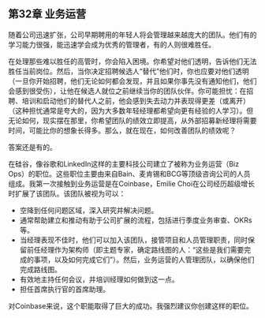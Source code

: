 ## 第32章 业务运营

随着公司迅速扩张，公司早期聘用的年轻人将会管理越来越庞大的团队。他们有的学习能力很强，能迅速学会成为优秀的管理者，有的人则很难胜任。

在处理那些难以胜任的高管时，你会陷入困境。你希望对他们透明，告诉他们无法胜任当前岗位。然后，当你决定招聘候选人“替代”他们时，你也应要对他们透明（一旦你开始招聘，他们无论如何都会发现，并且如果你事先没有通知他们，他们会感到很受伤），让他在候选人就位之前继续当你的团队伙伴。你可能担忧：在招聘、培训和启动他们的替代人之前，他会感到失去动力并表现得更差（或离开）（这种担忧通常是夸大的，因为大多数年轻经理都希望向更有经验的人学习）。但无论如何，现实摆在那里，你希望团队的绩效立即提高，从外部招募新经理将需要时间，可能比你的想象长得多。那么，就在现在，如何改善团队的绩效呢？

答案还是有的。

在硅谷，像谷歌和LinkedIn这样的主要科技公司建立了被称为业务运营（Biz Ops）的职位。这些职位主要由来自Bain、麦肯锡和BCG等顶级咨询公司的人员组成。我第一次接触到业务运营是在Coinbase，Emilie Choi在公司经历超级增长时扩展了该团队。该团队被视为可以：
-	空降到任何问题区域，深入研究并解决问题。
-	通常帮助建立和推动有助于公司扩展的流程，包括进行季度业务审查、OKRs等。
-	当经理表现不佳时，他们可以加入该团队，接管项目和人员管理职责，同时保留前任经理作为架构师（即主题专家，确定路线图的人：“这些是我们需要完成的事项，以及如何完成它们”）。然后，业务运营的人管理团队，以确保他们完成路线图。
-	有效地主持任何会议，并培训经理如何做到这一点。
-	担任首席执行官的首席助理。

对Coinbase来说，这个职能取得了巨大的成功。我强烈建议你创建这样的职位。

